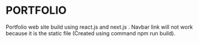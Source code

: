 # PORTFOLIO #
Portfolio web site build using react.js and next.js .
Navbar link will not work because it is the static file (Created using command npm run build).
